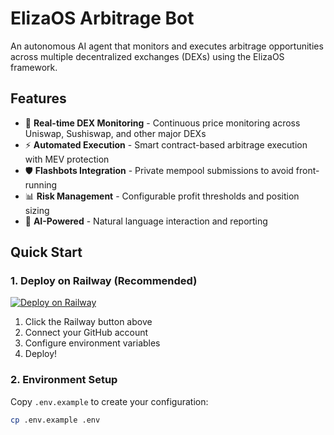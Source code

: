 # ElizaOS Arbitrage Bot

An autonomous AI agent that monitors and executes arbitrage opportunities across multiple decentralized exchanges (DEXs) using the ElizaOS framework.

## Features

- 🔄 **Real-time DEX Monitoring** - Continuous price monitoring across Uniswap, Sushiswap, and other major DEXs
- ⚡ **Automated Execution** - Smart contract-based arbitrage execution with MEV protection
- 🛡️ **Flashbots Integration** - Private mempool submissions to avoid front-running
- 📊 **Risk Management** - Configurable profit thresholds and position sizing
- 🤖 **AI-Powered** - Natural language interaction and reporting

## Quick Start

### 1. Deploy on Railway (Recommended)

[![Deploy on Railway](https://railway.app/button.svg)](https://railway.app/template/your-template-id)

1. Click the Railway button above
2. Connect your GitHub account
3. Configure environment variables
4. Deploy!

### 2. Environment Setup

Copy `.env.example` to create your configuration:

```bash
cp .env.example .env
